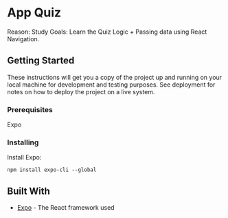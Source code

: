 # App Quiz

Reason: Study
Goals: Learn the Quiz Logic + Passing data using React Navigation.


## Getting Started

These instructions will get you a copy of the project up and running on your local machine for development and testing purposes. See deployment for notes on how to deploy the project on a live system.

### Prerequisites

Expo

### Installing

Install Expo:

```
npm install expo-cli --global
```

## Built With

* [Expo](http://https://expo.io/learn) - The React framework used



